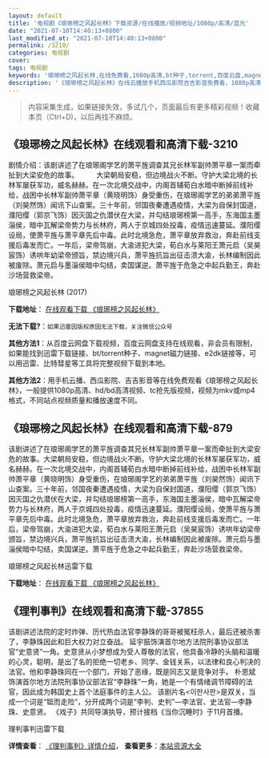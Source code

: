 ```yaml
---
layout: default
title: '电视剧《琅琊榜之风起长林》下载资源/在线播放/视频地址/1080p/高清/蓝光'
date: "2021-07-10T14:40:13+0800"
last_modified_at: "2021-07-10T14:40:13+0800"
permalink: /3210/
categories: 电视剧
cover:
tags: 电视剧
keywords: '琅琊榜之风起长林,在线免费看,1080p高清,bt种子,torrent,百度云盘,magnet,磁力链,迅雷下载资源'
description: '《琅琊榜之风起长林》在线云播放手机西瓜影院吉吉影音免费看，1080p高清bd/hd未删减完整版和tc抢先枪版，mkv/mp4格式，附带bt/torrent种子、magnet/磁力链、百度云盘、网盘资源迅雷下载链接'
---
```


>内容采集生成，如果链接失效，多试几个，页面最后有更多精彩视频！收藏本页（Ctrl+D)，以后再找不麻烦。


## 《琅琊榜之风起长林》在线观看和高清下载-3210

剧情介绍：该剧讲述了在琅琊阁学艺的萧平旌调查其兄长林军副帅萧平章一案而牵扯到大梁安危的故事。  　　大梁朝局安稳，但边境战火不断。守护大梁北境的长林军屡获军功，威名赫赫。在一次北境交战中，内阁首辅荀白水暗中断掉前线补给，战困中长林军副帅萧平章（黄晓明饰）身受重伤，在琅琊阁学艺的弟弟萧平旌（刘昊然饰）闻讯下山查案。三十年前，邻国夜秦遭遇疫情，大梁为自保封国道，濮阳缨（郭京飞饰）因灭国之仇潜伏在大梁，并勾结琅琊榜第一高手，东海国主墨淄侯，暗中瓦解梁帝势力与长林府，两人于京城四处投毒，疫情迅速蔓延。濮阳缨设局，使萧平旌与萧平章先后中毒。此时北境急危，萧平章放弃救治，奔赴前线支援后毒发而亡。一年后，梁帝驾崩，大渝进犯大梁，荀白水与莱阳王萧元启（吴昊宸饰）诱哄年幼梁帝颁旨，禁边境兴兵，萧平旌抗旨出征击溃大渝，长林编制因此被废除。萧元启与墨淄侯暗中勾结，卖国谋逆。萧平旌于危急之中起兵勤王，奔赴沙场营救梁帝。


琅琊榜之风起长林 (2017)

**下载地址**： [在线观看下载 《琅琊榜之风起长林》](https://www.btbtdy.me/btdy/dy12113.html) 


**无法下载?**：`如果迅雷因版权原因无法下载，关注微信公众号 `

**其他方法1**：从百度云网盘下载视频，百度云网盘支持在线观看，非会员有限制，如果能找到迅雷下载链接、bt/torrent种子、magnet磁力链接、e2dk链接等，可以用迅雷、比特彗星等工具将完整视频下载到本地。

**其他方法2**：用手机云播、西瓜影院、吉吉影音等在线免费观看《琅琊榜之风起长林》，一般提供1080p高清、hd/bd高清视频、tc抢先版视频，视频为mkv或mp4格式，不同站点视频质量和播放速度不同。


## 《琅琊榜之风起长林》在线观看和高清下载-879

该剧讲述了在琅琊阁学艺的萧平旌调查其兄长林军副帅萧平章一案而牵扯到大梁安危的故事。大梁朝局安稳，但边境战火不断。守护大梁北境的长林军屡获军功，威名赫赫。在一次北境交战中，内阁首辅荀白水暗中断掉前线补给，战困中长林军副帅萧平章（黄晓明饰）身受重伤，在琅琊阁学艺的弟弟萧平旌（刘昊然饰）闻讯下山查案。三十年前，邻国夜秦遭遇疫情，大梁为自保封国道，濮阳缨（郭京飞饰）因灭国之仇潜伏在大梁，并勾结琅琊榜第一高手，东海国主墨淄侯，暗中瓦解梁帝势力与长林府，两人于京城四处投毒，疫情迅速蔓延。濮阳缨设局，使萧平旌与萧平章先后中毒。此时北境急危，萧平章放弃救治，奔赴前线支援后毒发而亡。一年后，梁帝驾崩，大渝进犯大梁，荀白水与莱阳王萧元启（吴昊宸饰）诱哄年幼梁帝颁旨，禁边境兴兵，萧平旌抗旨出征击溃大渝，长林编制因此被废除。萧元启与墨淄侯暗中勾结，卖国谋逆。萧平旌于危急之中起兵勤王，奔赴沙场营救梁帝。


琅琊榜之风起长林迅雷下载

**下载地址**： [在线观看下载 《琅琊榜之风起长林》](https://www.993dy.com//vod-detail-id-28629.html) 


## 《理判事判》在线观看和高清下载-37855

该剧讲述法院的定时炸弹、历代热血法官李静珠的哥哥被冤枉杀人，最后还被杀害了，李静珠因此和巨大权力对立奋战。 延宇振饰演首尔地方法院刑事协议部法官“史意贤”一角。史意贤从小梦想成为受人尊敬的法官，他具备冷静的头脑和温暖的心灵，聪明，是出了名的拒绝一切老乡、同学、金钱关系，以法律和良心判决的法官。他和李静珠同在一个部门，开始了恶缘，既是同志又是竞争对手。 朴恩斌饰演首尔地方法院刑事协议部法官“李静珠”一角，她是一个有情绪调节障碍的法官，因此成为韩国史上首个法庭事件的主人公。 该剧片名<이판사판>是双关，当成一个词是“铤而走险”，分开成两个词是“李判、史判”—李法官、史法官—李静珠、史意贤。 《戏子》共同导演执导，预计接档《当你沉睡时》于11月首播。


理判事判迅雷下载

**详情查看**： [《理判事判》详情介绍](/movie/37855/)， **查看更多**：[本站资源大全](/movie/t/all/)

